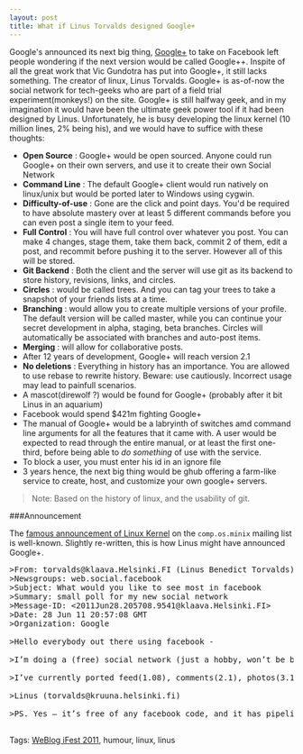 ```yaml
---
layout: post
title: What if Linus Torvalds designed Google+
---
```


Google's announced its next big thing, [Google+](http://plus.google.com) to take on Facebook left people wondering if the next version would be called Google++. Inspite of all the great work that Vic Gundotra has put into Google+, it still lacks something. The creator of linux, Linus Torvalds. Google+ is as-of-now the social network for tech-geeks who are part of a field trial experiment(monkeys!) on the site. Google+ is still halfway geek, and in my imagination it would have been the ultimate geek power tool if it had been designed by Linus. Unfortunately, he is busy developing the linux kernel (10 million lines, 2% being his), and we would have to suffice with these thoughts: 

 - **Open Source** : Google+ would be open sourced. Anyone could run Google+ on their own servers, and use it to create their own Social Network
 - **Command Line** : The default Google+ client would run natively on linux/unix but would be ported later to Windows using cygwin. 
 - **Difficulty-of-use** : Gone are the click and point days. You'd be required to have absolute mastery over at least 5 different commands before you can even post a single item to your feed. 
 - **Full Control** : You will have full control over whatever you post. You can make 4 changes, stage them, take them back, commit 2 of them, edit a post, and recommit before pushing it to the server. However all of this will be stored.
 - **Git Backend** : Both the client and the server will use git as its backend to store history, revisions, links, and circles.
 - **Circles** : would be called trees. And you can tag your trees to take a snapshot of your friends lists at a time.
 - **Branching** : would allow you to create multiple versions of your profile. The default version will be called master, while you can continue your secret development in alpha, staging, beta branches. Circles will automatically be associated with branches and auto-post items.
 - **Merging** : will allow for collaborative posts.
 - After 12 years of development, Google+ will reach version 2.1
 - **No deletions** : Everything in history has an importance. You are allowed to use rebase to rewrite history. Beware: use cautiously. Incorrect usage may lead to painfull scenarios.
 - A mascot(direwolf ?) would be found for Google+ (probably after it bit Linus in an aquarium)
 - Facebook would spend $421m fighting Google+
 - The manual of Google+ would be a labryinth of switches amd command line arguments for all the features that it came with. A user would be expected to read through the entire manual, or at least the first one-third, before being able to *do something* of use with the service.
 - To block a user, you must enter his id in an ignore file
 - 3 years hence, the next big thing would be ghub offering a farm-like service to create, host, and customize your own google+ servers.
 
> Note: Based on the history of linux, and the usability of git.

###Announcement

The [famous announcement of Linux Kernel](http://www.thelinuxdaily.com/2010/04/the-first-linux-announcement-from-linus-torvalds/) on the `comp.os.minix` mailing list is well-known. Slightly re-written, this is how Linus might have announced Google+.

<pre>
>From: torvalds@klaava.Helsinki.FI (Linus Benedict Torvalds)  
>Newsgroups: web.social.facebook  
>Subject: What would you like to see most in facebook  
>Summary: small poll for my new social network  
>Message-ID: <2011Jun28.205708.9541@klaava.Helsinki.FI>  
>Date: 28 Jun 11 20:57:08 GMT  
>Organization: Google  

>Hello everybody out there using facebook -

>I’m doing a (free) social network (just a hobby, won’t be big and professional like facebook). This has been brewing since dec, and is starting to get ready. I’d like any feedback on things people like/dislike in facebook, as my site resembles it somewhat (same layout of the news feed and comments(due to practical reasons) among other things).

>I’ve currently ported feed(1.08), comments(2.1), photos(3.14), and likes(1.40), and things seem to work. This implies that I’ll get something practical within a few months, and I’d like to know what features most people would want. Any suggestions are welcome, but I won’t promise I’ll implement them :-)

>Linus (torvalds@kruuna.helsinki.fi)

>PS. Yes – it’s free of any facebook code, and it has pipelined js. It is NOT protable (uses google accounts), and it probably never will support anything other than Google App Engine, as that’s all I have :-(.

</pre>


Tags: [WeBlog iFest 2011](http://www.facebook.com/WeBlog2011), humour, linux, linus
